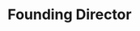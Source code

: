 ---
layout: member
weight: 100
name: Athanasios Kritharis
status: ['board', 'alumni']
title: Founding Director
img: /assets/images/members/thanos.jpg
email: director@ubcenvision.com
year: 2017
alumni_position: MASc UBC, Sanofi
biography: >
  Athanasios (Thanos) Kritharis is a 4th year student in Biological & Chemical Engineering. After 3 years of leading the Chem-E-Car Engineering design team and growing it into the multi-project group, Envision. He decided to step-down in his final year of studies to co-found Innovation Onboard. IOB was inspired by his experiences with competitions at UBC such as Hatching Health and Life Sciences Entrepreneurship and in the Lean Launch Pad Program. Thanos strongly believes in the ability of students to make a difference in the world and is committed to empowering them to make these changes.
linkedin: https://www.linkedin.com/in/athanasios-kritharis-180693a5
---